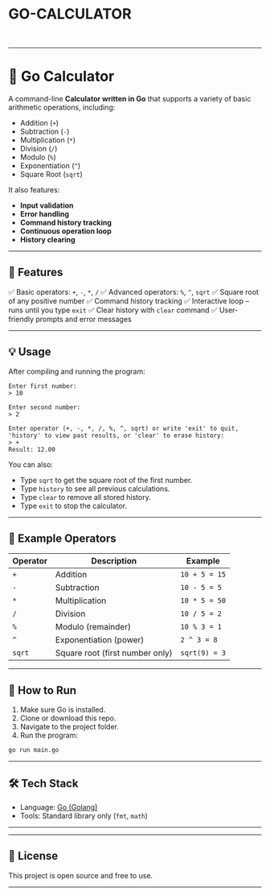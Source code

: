 # GO-CALCULATOR
<br>

---

# 🧮 Go Calculator

A command-line **Calculator written in Go** that supports a variety of basic arithmetic operations, including:

* Addition (`+`)
* Subtraction (`-`)
* Multiplication (`*`)
* Division (`/`)
* Modulo (`%`)
* Exponentiation (`^`)
* Square Root (`sqrt`)

It also features:

* **Input validation**
* **Error handling**
* **Command history tracking**
* **Continuous operation loop**
* **History clearing**

---

## 🚀 Features

✅ Basic operators: `+`, `-`, `*`, `/`
✅ Advanced operators: `%`, `^`, `sqrt`
✅ Square root of any positive number
✅ Command history tracking
✅ Interactive loop – runs until you type `exit`
✅ Clear history with `clear` command
✅ User-friendly prompts and error messages

---

## 💡 Usage

After compiling and running the program:

```
Enter first number:
> 10

Enter second number:
> 2

Enter operator (+, -, *, /, %, ^, sqrt) or write 'exit' to quit, 'history' to view past results, or 'clear' to erase history:
> +
Result: 12.00
```

You can also:

* Type `sqrt` to get the square root of the first number.
* Type `history` to see all previous calculations.
* Type `clear` to remove all stored history.
* Type `exit` to stop the calculator.

---

## 🧠 Example Operators

| Operator | Description                     | Example       |
| -------- | ------------------------------- | ------------- |
| `+`      | Addition                        | `10 + 5 = 15` |
| `-`      | Subtraction                     | `10 - 5 = 5`  |
| `*`      | Multiplication                  | `10 * 5 = 50` |
| `/`      | Division                        | `10 / 5 = 2`  |
| `%`      | Modulo (remainder)              | `10 % 3 = 1`  |
| `^`      | Exponentiation (power)          | `2 ^ 3 = 8`   |
| `sqrt`   | Square root (first number only) | `sqrt(9) = 3` |

---

## 📁 How to Run

1. Make sure Go is installed.
2. Clone or download this repo.
3. Navigate to the project folder.
4. Run the program:

```bash
go run main.go
```

---

## 🛠 Tech Stack

* Language: [Go (Golang)](https://golang.org/)
* Tools: Standard library only (`fmt`, `math`)

---


---

## 📄 License

This project is open source and free to use.

---

